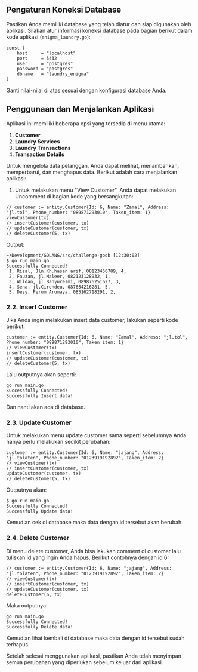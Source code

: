 <h2>Pengaturan Koneksi Database</h2>

<p>Pastikan Anda memiliki database yang telah diatur dan siap digunakan oleh aplikasi. Silakan atur informasi koneksi database pada bagian berikut dalam kode aplikasi (<code>enigma_laundry.go</code>):</p>

<pre><code>const (
    host     = "localhost"
    port     = 5432
    user     = "postgres"
    password = "postgres"
    dbname   = "laundry_enigma"
)
</code></pre>

<p>Ganti nilai-nilai di atas sesuai dengan konfigurasi database Anda.</p>

<h2>Penggunaan dan Menjalankan Aplikasi</h2>

<p>Aplikasi ini memiliki beberapa opsi yang tersedia di menu utama:</p>

<ol>
  <li><strong>Customer</strong></li>
  <li><strong>Laundry Services</strong></li>
  <li><strong>Laundry Transactions</strong></li>
  <li><strong>Transaction Details</strong></li>
</ol>

<p>Untuk mengelola data pelanggan, Anda dapat melihat, menambahkan, memperbarui, dan menghapus data. Berikut adalah cara menjalankan aplikasi:</p>

<ol>
  <li>Untuk melakukan menu "View Customer", Anda dapat melakukan Uncomment di bagian kode yang bersangkutan:</li>
</ol>

<pre><code>// customer := entity.Customer{Id: 6, Name: "Zamal", Address: "jl.tol", Phone_number: "089871293010", Taken_item: 1}
viewCustomer(tx)
// insertCustomer(customer, tx)
// updateCustomer(customer, tx)
// deleteCustomer(5, tx)
</code></pre>

<p>Output:</p>

<pre><code>~/Development/GOLANG/src/challenge-godb [12:30:02]
$ go run main.go
Successfully Connected!
 1, Rizal, Jln.Kh.hasan arif, 08123456789, 4,
 2, Fauzan, jl.Maleer, 082123128932, 1,
 3, Wildan, jl.Banyuresmi, 089876251627, 3,
 4, Sena, jl.Cirendeu, 087654216281, 5,
 5, Desy, Perum Arumaya, 085162718291, 2,
</code></pre>

<h3>2.2. Insert Customer</h3>

<p>Jika Anda ingin melakukan insert data customer, lakukan seperti kode berikut:</p>

<pre><code>customer := entity.Customer{Id: 6, Name: "Zamal", Address: "jl.tol", Phone_number: "089871293010", Taken_item: 1}
// viewCustomer(tx)
insertCustomer(customer, tx)
// updateCustomer(customer, tx)
// deleteCustomer(5, tx)
</code></pre>

<p>Lalu outputnya akan seperti:</p>

<pre><code>go run main.go
Successfully Connected!
Successfully Insert data!
</code></pre>

<p>Dan nanti akan ada di database.</p>

<h3>2.3. Update Customer</h3>

<p>Untuk melakukan menu update customer sama seperti sebelumnya Anda hanya perlu melakukan sedikit perubahan:</p>

<pre><code>customer := entity.Customer{Id: 6, Name: "jajang", Address: "jl.tolaten", Phone_number: "0123919192892", Taken_item: 2}
// viewCustomer(tx)
// insertCustomer(customer, tx)
updateCustomer(customer, tx)
// deleteCustomer(5, tx)
</code></pre>

<p>Outputnya akan:</p>

<pre><code>$ go run main.go
Successfully Connected!
Successfully Update data!
</code></pre>

<p>Kemudian cek di database maka data dengan id tersebut akan berubah.</p>

<h3>2.4. Delete Customer</h3>

<p>Di menu delete customer, Anda bisa lakukan comment di customer lalu tuliskan id yang ingin Anda hapus. Berikut contohnya dengan id 6:</p>

<pre><code>// customer := entity.Customer{Id: 6, Name: "jajang", Address: "jl.tolaten", Phone_number: "0123919192892", Taken_item: 2}
// viewCustomer(tx)
// insertCustomer(customer, tx)
// updateCustomer(customer, tx)
deleteCustomer(6, tx)
</code></pre>

<p>Maka outputnya:</p>

<pre><code>go run main.go
Successfully Connected!
Successfully Delete data!
</code></pre>

<p>Kemudian lihat kembali di database maka data dengan id tersebut sudah terhapus.</p>

<p>Setelah selesai menggunakan aplikasi, pastikan Anda telah menyimpan semua perubahan yang diperlukan sebelum keluar dari aplikasi.</p>
